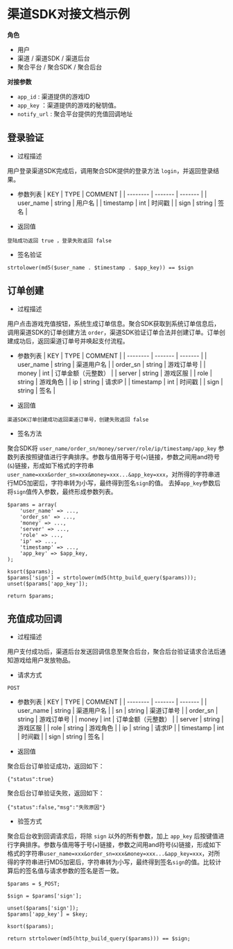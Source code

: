 # 渠道SDK对接文档示例

**角色**
- 用户
- 渠道 / 渠道SDK / 渠道后台
- 聚合平台 / 聚合SDK / 聚合后台

**对接参数**
- `app_id` : 渠道提供的游戏ID
- `app_key` ：渠道提供的游戏的秘钥值。
- `notify_url` : 聚合平台提供的充值回调地址

## 登录验证
- 过程描述

用户登录渠道SDK完成后，调用聚合SDK提供的登录方法 `login`，并返回登录结果。

- 参数列表
| KEY      | TYPE    | COMMENT |
| -------- | ------- | ------- |
| user_name | string     | 用户名      |
| timestamp | int     | 时间戳     |
| sign   | string     | 签名     |

- 返回值
```
登陆成功返回 true ，登录失败返回 false
```

- 签名验证
```
strtolower(md5($user_name . $timestamp . $app_key)) == $sign
```

## 订单创建
- 过程描述

用户点击游戏充值按钮，系统生成订单信息。聚合SDK获取到系统订单信息后，调用渠道SDK的订单创建方法 `order`，渠道SDK验证订单合法并创建订单。订单创建成功后，返回渠道订单号并唤起支付流程。

- 参数列表
| KEY      | TYPE    | COMMENT |
| -------- | ------- | ------- |
| user_name | string     | 渠道用户名      |
| order_sn | string     | 游戏订单号     |
| money   | int     | 订单金额（元整数）     |
| server | string     | 游戏区服     |
| role   | string     | 游戏角色     |
| ip | string     | 请求IP     |
| timestamp | int     | 时间戳     |
| sign   | string     | 签名     |

- 返回值
```
渠道SDK订单创建成功返回渠道订单号，创建失败返回 false
```

- 签名方法

聚合SDK将 `user_name/order_sn/money/server/role/ip/timestamp/app_key` 参数列表按照键值进行字典排序。参数与值用等于号(`=`)链接，参数之间用and符号(`&`)链接，形成如下格式的字符串`user_name=xxx&order_sn=xxx&money=xxx...&app_key=xxx`，对所得的字符串进行MD5加密后，字符串转为小写，最终得到签名`sign`的值。
去掉`app_key`参数后将`sign`值传入参数，最终形成参数列表。
```
$params = array(
    'user_name' => ...,
    'order_sn' => ...,
    'money' => ...,
    'server' => ...,
    'role' => ...,
    'ip' => ...,
    'timestamp' => ...,
    'app_key' => $app_key,
);

ksort($params);
$params['sign'] = strtolower(md5(http_build_query($params)));
unset($params['app_key']);

return $params;
```

## 充值成功回调
- 过程描述

用户支付成功后，渠道后台发送回调信息至聚合后台，聚合后台验证请求合法后通知游戏给用户发放物品。

- 请求方式
```
POST
```

- 参数列表
| KEY      | TYPE    | COMMENT |
| -------- | ------- | ------- |
| user_name | string     | 渠道用户名      |
| sn | string     | 渠道订单号     |
| order_sn | string     | 游戏订单号     |
| money   | int     | 订单金额（元整数）     |
| server | string     | 游戏区服     |
| role   | string     | 游戏角色     |
| ip | string     | 请求IP     |
| timestamp | int     | 时间戳     |
| sign   | string     | 签名     |

- 返回值

聚合后台订单验证成功，返回如下：
```
{"status":true}
```
聚合后台订单验证失败，返回如下：
```
{"status":false,"msg":"失败原因"}
```

- 验签方式

聚合后台收到回调请求后，将除 `sign` 以外的所有参数，加上 `app_key` 后按键值进行字典排序。参数与值用等于号(`=`)链接，参数之间用and符号(`&`)链接，形成如下格式的字符串`user_name=xxx&order_sn=xxx&money=xxx...&app_key=xxx`，对所得的字符串进行MD5加密后，字符串转为小写，最终得到签名`sign`的值。比较计算后的签名值与请求参数的签名是否一致。
```
$params = $_POST;

$sign = $params['sign'];

unset($params['sign']);
$params['app_key'] = $key;

ksort($params);

return strtolower(md5(http_build_query($params))) == $sign;
```